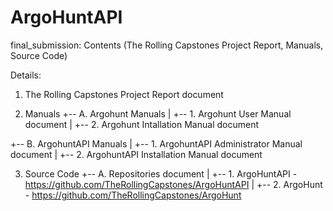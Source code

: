 # ArgoHuntAPI

final_submission: Contents (The Rolling Capstones Project Report, Manuals, Source Code)

Details:

1. The Rolling Capstones Project Report document

2. Manuals
+-- A. Argohunt Manuals
|   +-- 1. Argohunt User Manual document
|   +-- 2. Argohunt Intallation Manual document

+-- B. ArgohuntAPI Manuals
|   +-- 1. ArgohuntAPI Administrator Manual document
|   +-- 2. ArgohuntAPI Installation Manual document

3. Source Code
+-- A. Repositories document
|   +-- 1. ArgoHuntAPI - https://github.com/TheRollingCapstones/ArgoHuntAPI
|   +-- 2. ArgoHunt - https://github.com/TheRollingCapstones/ArgoHunt
